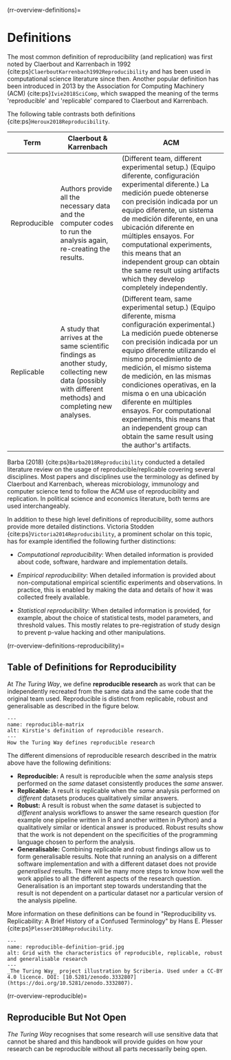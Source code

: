 (rr-overview-definitions)=
# Definitions

The most common definition of reproducibility (and replication) was first noted by Claerbout and Karrenbach in 1992 {cite:ps}`ClaerboutKarrenbach1992Reproducibility` and has been used in computational science literature since then. Another popular definition has been introduced in 2013 by the Association for Computing Machinery (ACM) {cite:ps}`Ivie2018SciComp`, which swapped the meaning of the terms 'reproducible' and 'replicable' compared to Claerbout and Karrenbach.

The following table contrasts both definitions {cite:ps}`Heroux2018Reproducibility`.

| Term         | Claerbout & Karrenbach                                                                                                                                    | ACM                                                                                                                                                                                                                                                                                                                                                                                                                                                                                        |
| ------------ | --------------------------------------------------------------------------------------------------------------------------------------------------------- | ------------------------------------------------------------------------------------------------------------------------------------------------------------------------------------------------------------------------------------------------------------------------------------------------------------------------------------------------------------------------------------------------------------------------------------------------------------------------------------------ |
| Reproducible | Authors provide all the necessary data and the computer codes to run the analysis again, re-creating the results.                                         | (Different team, different experimental setup.) (Equipo diferente, configuración experimental diferente.) La medición puede obtenerse con precisión indicada por un equipo diferente, un sistema de medición diferente, en una ubicación diferente en múltiples ensayos. For computational experiments, this means that an independent group can obtain the same result using artifacts which they develop completely independently.                                                       |
| Replicable   | A study that arrives at the same scientific findings as another study, collecting new data (possibly with different methods) and completing new analyses. | (Different team, same experimental setup.) (Equipo diferente, misma configuración experimental.) La medición puede obtenerse con precisión indicada por un equipo diferente utilizando el mismo procedimiento de medición, el mismo sistema de medición, en las mismas condiciones operativas, en la misma o en una ubicación diferente en múltiples ensayos. For computational experiments, this means that an independent group can obtain the same result using the author's artifacts. |

Barba (2018) {cite:ps}`Barba2018Reproducibility` conducted a detailed literature review on the usage of reproducible/replicable covering several disciplines. Most papers and disciplines use the terminology as defined by Claerbout and Karrenbach, whereas microbiology, immunology and computer science tend to follow the ACM use of reproducibility and replication. In political science and economics literature, both terms are used interchangeably.

In addition to these high level definitions of reproducibility, some authors provide more detailed distinctions. Victoria Stodden {cite:ps}`Victoria2014Reproducibility`, a prominent scholar on this topic, has for example identified the following further distinctions:

- _Computational reproducibility_: When detailed information is provided about code, software, hardware and implementation details.

- _Empirical reproducibility_: When detailed information is provided about non-computational empirical scientific experiments and observations. In practice, this is enabled by making the data and details of how it was collected freely available.

- _Statistical reproducibility_: When detailed information is provided, for example, about the choice of statistical tests, model parameters, and threshold values. This mostly relates to pre-registration of study design to prevent p-value hacking and other manipulations.

(rr-overview-definitions-reproducibility)=
## Table of Definitions for Reproducibility

At _The Turing Way_, we define **reproducible research** as work that can be independently recreated from the same data and the same code that the original team used. Reproducible is distinct from replicable, robust and generalisable as described in the figure below.


```{figure} ../../figures/reproducible-matrix.jpg
---
name: reproducible-matrix
alt: Kirstie's definition of reproducible research.
---
How the Turing Way defines reproducible research
```

The different dimensions of reproducible research described in the matrix above have the following definitions:

- **Reproducible:** A result is reproducible when the _same_ analysis steps performed on the _same_ dataset consistently produces the _same_ answer.
- **Replicable:** A result is replicable when the _same_ analysis performed on _different_ datasets produces qualitatively similar answers.
- **Robust:** A result is robust when the _same_ dataset is subjected to _different_ analysis workflows to answer the same research question (for example one pipeline written in R and another written in Python) and a qualitatively similar or identical answer is produced. Robust results show that the work is not dependent on the specificities of the programming language chosen to perform the analysis.
- **Generalisable:** Combining replicable and robust findings allow us to form generalisable results. Note that running an analysis on a different software implementation and with a different dataset does not provide _generalised_ results. There will be many more steps to know how well the work applies to all the different aspects of the research question. Generalisation is an important step towards understanding that the result is not dependent on a particular dataset nor a particular version of the analysis pipeline.

More information on these definitions can be found in "Reproducibility vs. Replicability: A Brief History of a Confused Terminology" by Hans E. Plesser {cite:ps}`Plesser2018Reproducibility`.

```{figure} ../../figures/reproducible-definition-grid.jpg
---
name: reproducible-definition-grid.jpg
alt: Grid with the characteristics of reproducible, replicable, robust and generalisable research
---
_The Turing Way_ project illustration by Scriberia. Used under a CC-BY 4.0 licence. DOI: [10.5281/zenodo.3332807](https://doi.org/10.5281/zenodo.3332807).
```

(rr-overview-reproducible)=
## Reproducible But Not Open

_The Turing Way_ recognises that some research will use sensitive data that cannot be shared and this handbook will provide guides on how your research can be reproducible without all parts necessarily being open.
